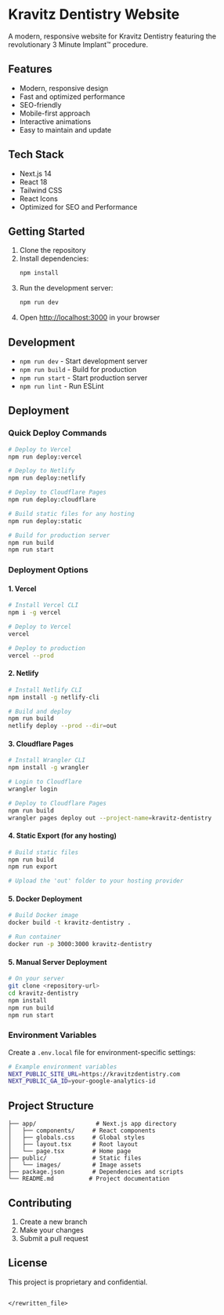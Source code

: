 # Kravitz Dentistry Website

A modern, responsive website for Kravitz Dentistry featuring the revolutionary 3 Minute Implant™ procedure.

## Features

- Modern, responsive design
- Fast and optimized performance
- SEO-friendly
- Mobile-first approach
- Interactive animations
- Easy to maintain and update

## Tech Stack

- Next.js 14
- React 18
- Tailwind CSS
- React Icons
- Optimized for SEO and Performance

## Getting Started

1. Clone the repository
2. Install dependencies:
   ```bash
   npm install
   ```
3. Run the development server:
   ```bash
   npm run dev
   ```
4. Open [http://localhost:3000](http://localhost:3000) in your browser

## Development

- `npm run dev` - Start development server
- `npm run build` - Build for production
- `npm run start` - Start production server
- `npm run lint` - Run ESLint

## Deployment

### Quick Deploy Commands

```bash
# Deploy to Vercel
npm run deploy:vercel

# Deploy to Netlify
npm run deploy:netlify

# Deploy to Cloudflare Pages
npm run deploy:cloudflare

# Build static files for any hosting
npm run deploy:static

# Build for production server
npm run build
npm run start
```

### Deployment Options

#### 1. Vercel
```bash
# Install Vercel CLI
npm i -g vercel

# Deploy to Vercel
vercel

# Deploy to production
vercel --prod
```

#### 2. Netlify
```bash
# Install Netlify CLI
npm install -g netlify-cli

# Build and deploy
npm run build
netlify deploy --prod --dir=out
```

#### 3. Cloudflare Pages
```bash
# Install Wrangler CLI
npm install -g wrangler

# Login to Cloudflare
wrangler login

# Deploy to Cloudflare Pages
npm run build
wrangler pages deploy out --project-name=kravitz-dentistry
```

#### 4. Static Export (for any hosting)
```bash
# Build static files
npm run build
npm run export

# Upload the 'out' folder to your hosting provider
```

#### 5. Docker Deployment
```bash
# Build Docker image
docker build -t kravitz-dentistry .

# Run container
docker run -p 3000:3000 kravitz-dentistry
```

#### 5. Manual Server Deployment
```bash
# On your server
git clone <repository-url>
cd kravitz-dentistry
npm install
npm run build
npm run start
```

### Environment Variables

Create a `.env.local` file for environment-specific settings:

```bash
# Example environment variables
NEXT_PUBLIC_SITE_URL=https://kravitzdentistry.com
NEXT_PUBLIC_GA_ID=your-google-analytics-id
```

## Project Structure

```
├── app/                 # Next.js app directory
│   ├── components/     # React components
│   ├── globals.css     # Global styles
│   ├── layout.tsx      # Root layout
│   └── page.tsx        # Home page
├── public/             # Static files
│   └── images/         # Image assets
├── package.json        # Dependencies and scripts
└── README.md          # Project documentation
```

## Contributing

1. Create a new branch
2. Make your changes
3. Submit a pull request

## License

This project is proprietary and confidential.
```

</rewritten_file>
